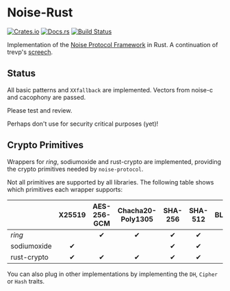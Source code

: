 # Noise-Rust

[![Crates.io](https://img.shields.io/crates/v/noise-protocol.svg)](https://crates.io/crates/noise-protocol)
[![Docs.rs](https://docs.rs/noise-protocol/badge.svg)](https://docs.rs/noise-protocol)
[![Build Status](https://travis-ci.org/sopium/noise-rust.svg?branch=master)](https://travis-ci.org/sopium/noise-rust)

Implementation of the [Noise Protocol
Framework](http://noiseprotocol.org) in Rust. A continuation of
trevp's [screech](https://github.com/trevp/screech).

## Status

All basic patterns and `XXfallback` are implemented. Vectors from
noise-c and cacophony are passed.

Please test and review.

Perhaps don't use for security critical purposes (yet)!

## Crypto Primitives

Wrappers for _ring_, sodiumoxide and rust-crypto are implemented,
providing the crypto primitives needed by `noise-protocol`.

Not all primitives are supported by all libraries. The following
table shows which primitives each wrapper supports:

|             | X25519 | AES-256-GCM | Chacha20-Poly1305 | SHA-256 | SHA-512 | BLAKE2s | BLAKE2b |
|-------------|:------:|:-----------:|:-----------------:|:-------:|:-------:|:-------:|:-------:|
| _ring_      |        | ✔           | ✔                 | ✔       | ✔       |         |         |
| sodiumoxide | ✔      |             |                   | ✔       | ✔       |         | ✔       |
| rust-crypto | ✔      | ✔           | ✔                 | ✔       | ✔       | ✔       | ✔       |

You can also plug in other implementations by implementing the `DH`,
`Cipher` or `Hash` traits.
